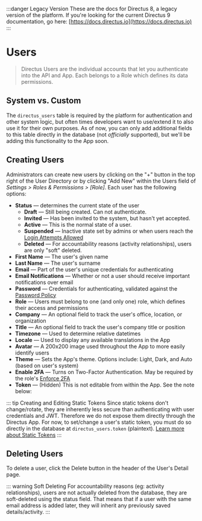 :::danger Legacy Version
These are the docs for Directus 8, a legacy version of the platform. If you're looking for the current Directus 9 documentation, go here: [https://docs.directus.io](https://docs.directus.io)
:::

# Users

> Directus Users are the individual accounts that let you authenticate into the API and App. Each belongs to a Role which defines its data permissions.

## System vs. Custom

The `directus_users` table is required by the platform for authentication and other system logic, but often times developers want to use/extend it to also use it for their own purposes. As of now, you can only add additional fields to this table directly in the database (not _officially_ supported), but we'll be adding this functionality to the App soon.

## Creating Users

Administrators can create new users by clicking on the "+" button in the top right of the User Directory or by clicking "Add New" within the Users field of _Settings > Roles & Permissions > [Role]_. Each user has the following options:

* **Status** — determines the current state of the user
    * **Draft** — Still being created. Can not authenticate.
    * **Invited** — Has been invited to the system, but hasn't yet accepted.
    * **Active** — This is the normal state of a user.
    * **Suspended** — Inactive state set by admins or when users reach the [Login Attempts Allowed](./admin-guide.html#security)
    * **Deleted** — For accountability reasons (activity relationships), users are only "soft" deleted.
* **First Name** — The user's given name
* **Last Name** — The user's surname
* **Email** — Part of the user's unique credentials for authenticating
* **Email Notifications** — Whether or not a user should receive important notifications over email
* **Password** — Credentials for authenticating, validated against the [Password Policy](./admin-guide.html#security)
* **Role** — Users must belong to one (and only one) role, which defines their access and permissions
* **Company** — An optional field to track the user's office, location, or organization
* **Title** — An optional field to track the user's company title or position
* **Timezone** — Used to determine relative datetimes
* **Locale** — Used to display any available translations in the App
* **Avatar** — A 200x200 image used throughout the App to more easily identify users
* **Theme** — Sets the App's theme. Options include: Light, Dark, and Auto (based on user's system)
* **Enable 2FA** — Turns on Two-Factor Authentication. May be required by the role's [Enforce 2FA](/roles.html#creating-roles)
* **Token** — (Hidden) This is not editable from within the App. See the note below:

::: tip Creating and Editing Static Tokens
Since static tokens don't change/rotate, they are inherently less secure than authenticating with user credentials and JWT. Therefore we do not expose them directly through the Directus App. For now, to set/change a user's static token, you must do so directly in the database at `directus_users.token` (plaintext). [Learn more about Static Tokens](../api/authentication.html#static-token)
:::

## Deleting Users

To delete a user, click the Delete button in the header of the User's Detail page.

::: warning Soft Deleting
For accountability reasons (eg: activity relationships), users are not actually deleted from the database, they are soft-deleted using the status field. That means that if a user with the same email address is added later, they will inherit any previously saved details/activity.
:::
